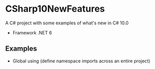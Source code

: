 # CSharp10NewFeatures

A C# project with some examples of what's new in C# 10.0

- Framework .NET 6

## Examples

- Global using (define namespace imports across an entire project)

